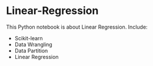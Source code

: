 # Linear-Regression
This Python notebook is about Linear Regression. Include:
  - Scikit-learn
  - Data Wrangling
  - Data Partition
  - Linear Regression
